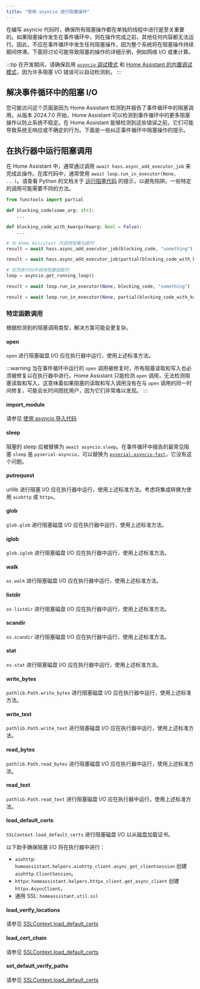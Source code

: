 ```yaml
---
title: "使用 asyncio 进行阻塞操作"
---
```


在编写 asyncio 代码时，确保所有阻塞操作都在单独的线程中进行是至关重要的。如果阻塞操作发生在事件循环中，则在操作完成之前，其他任何内容都无法运行。因此，不应在事件循环中发生任何阻塞操作，因为整个系统将在阻塞操作持续期间停滞。下面将讨论可能导致阻塞的操作的详细示例，例如网络 I/O 或重计算。

:::tip
在开发期间，请确保启用 [`asyncio` 调试模式](https://docs.python.org/3/library/asyncio-dev.html#debug-mode) 和 [Home Assistant 的内置调试模式](https://www.home-assistant.io/integrations/homeassistant/#debug)，因为许多阻塞 I/O 错误可以自动检测到。
:::

## 解决事件循环中的阻塞 I/O

您可能访问这个页面是因为 Home Assistant 检测到并报告了事件循环中的阻塞调用。从版本 2024.7.0 开始，Home Assistant 可以检测到事件循环中的更多阻塞操作以防止系统不稳定。在 Home Assistant 能够检测到这些错误之前，它们可能导致系统无响应或不确定的行为。下面是一些纠正事件循环中阻塞操作的提示。

## 在执行器中运行阻塞调用

在 Home Assistant 中，通常通过调用 `await hass.async_add_executor_job` 来完成此操作。在库代码中，通常使用 `await loop.run_in_executor(None, ...)`。请查看 Python 的文档关于 [运行阻塞代码](https://docs.python.org/3/library/asyncio-dev.html#running-blocking-code) 的提示，以避免陷阱。一些特定的调用可能需要不同的方法。

```python
from functools import partial

def blocking_code(some_arg: str):
    ...

def blocking_code_with_kwargs(kwarg: bool = False):
    ...

# 在 Home Assistant 内调用阻塞功能时
result = await hass.async_add_executor_job(blocking_code, "something")

result = await hass.async_add_executor_job(partial(blocking_code_with_kwargs, kwarg=True))

# 在您库代码中调用阻塞函数时
loop = asyncio.get_running_loop()

result = await loop.run_in_executor(None, blocking_code, "something")

result = await loop.run_in_executor(None, partial(blocking_code_with_kwargs, kwarg=True))
```

### 特定函数调用

根据检测到的阻塞调用类型，解决方案可能会更复杂。

#### open

`open` 进行阻塞磁盘 I/O 应在执行器中运行，使用上述标准方法。

:::warning
当在事件循环中运行的 `open` 调用被修复时，所有阻塞读取和写入也必须被修复以在执行器中进行。Home Assistant 只能检测 `open` 调用，无法检测阻塞读取和写入，这意味着如果阻塞的读取和写入调用没有在与 `open` 调用的同一时间修复，可能会长时间困扰用户，因为它们非常难以发现。
:::

#### import_module

请参见 [使用 asyncio 导入代码](asyncio_imports.md)

#### sleep

阻塞的 sleep 应被替换为 `await asyncio.sleep`。在事件循环中报告的最常见阻塞 `sleep` 是 `pyserial-asyncio`，可以替换为 [`pyserial-asyncio-fast`](https://github.com/home-assistant-libs/pyserial-asyncio-fast)，它没有这个问题。

#### putrequest

urllib 进行阻塞 I/O 应在执行器中运行，使用上述标准方法。考虑将集成转换为使用 `aiohttp` 或 `httpx`。

#### glob

`glob.glob` 进行阻塞磁盘 I/O 应在执行器中运行，使用上述标准方法。

#### iglob

`glob.iglob` 进行阻塞磁盘 I/O 应在执行器中运行，使用上述标准方法。

#### walk

`os.walk` 进行阻塞磁盘 I/O 应在执行器中运行，使用上述标准方法。

#### listdir

`os.listdir` 进行阻塞磁盘 I/O 应在执行器中运行，使用上述标准方法。

#### scandir

`os.scandir` 进行阻塞磁盘 I/O 应在执行器中运行，使用上述标准方法。

#### stat

`os.stat` 进行阻塞磁盘 I/O 应在执行器中运行，使用上述标准方法。

#### write_bytes

`pathlib.Path.write_bytes` 进行阻塞磁盘 I/O 应在执行器中运行，使用上述标准方法。

#### write_text

`pathlib.Path.write_text` 进行阻塞磁盘 I/O 应在执行器中运行，使用上述标准方法。

#### read_bytes

`pathlib.Path.read_bytes` 进行阻塞磁盘 I/O 应在执行器中运行，使用上述标准方法。

#### read_text

`pathlib.Path.read_text` 进行阻塞磁盘 I/O 应在执行器中运行，使用上述标准方法。

#### load_default_certs

`SSLContext.load_default_certs` 进行阻塞磁盘 I/O 以从磁盘加载证书。

以下助手确保阻塞 I/O 将在执行器中进行：

- `aiohttp`: `homeassistant.helpers.aiohttp_client.async_get_clientsession` 创建 `aiohttp.ClientSession`。
- `httpx`: `homeassistant.helpers.httpx_client.get_async_client` 创建 `httpx.AsyncClient`。
- 通用 SSL: `homeassistant.util.ssl`

#### load_verify_locations

请参见 [SSLContext.load_default_certs](#load_default_certs)

#### load_cert_chain

请参见 [SSLContext.load_default_certs](#load_default_certs)

#### set_default_verify_paths

请参见 [SSLContext.load_default_certs](#load_default_certs)